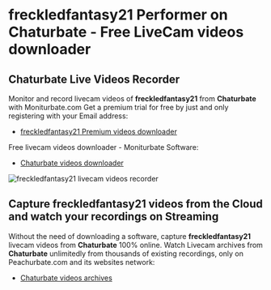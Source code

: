 # freckledfantasy21 Performer on Chaturbate - Free LiveCam videos downloader

## Chaturbate Live Videos Recorder

Monitor and record livecam videos of **freckledfantasy21** from **Chaturbate** with Moniturbate.com
Get a premium trial for free by just and only registering with your Email address:
* [freckledfantasy21 Premium videos downloader](https://moniturbate.com/request-demo-licence-key.html)

Free livecam videos downloader - Moniturbate Software:
* [Chaturbate videos downloader](https://moniturbate.com/moniturbate-download-software.html)

![freckledfantasy21 livecam videos recorder](https://peachurnet.com/templates/moniturbate-software.png)


## Capture freckledfantasy21 videos from the Cloud and watch your recordings on Streaming

Without the need of downloading a software, capture **freckledfantasy21** livecam videos from **Chaturbate** 100% online.
Watch Livecam archives from **Chaturbate** unlimitedly from thousands of existing recordings, only on Peachurbate.com and its websites network:
* [Chaturbate videos archives](https://peachurnet.com/)